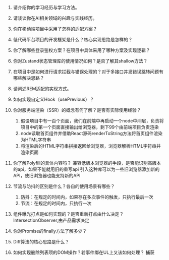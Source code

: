 1.	请介绍你的学习经历与学习方法。
2.	请谈谈你在AI相关领域的兴趣与实践经历。
3.	你在移动端项目中采用了怎样的适配方案？
4.	低代码平台项目的开发框架是什么？核心实现思路是怎样的？
5.	你了解哪些登录鉴权方案？在项目中具体采用了哪种方案及实现逻辑？
6.	你对Zustand状态管理库的使用情况如何？是否了解其shallow方法？


7.	在项目中是如何进行请求拦截与错误处理的？对于多接口并发错误跳转问题有哪些解决思路？

8.	请阐述REM适配的实现方式。

9.	如何实现自定义Hook（usePrevious）？

10.	你对服务端渲染（SSR）的概念有何了解？是否有实际使用经验？
    1. 假设项目中有一百个页面，我们在前端中再启动一个node中间层，负责将项目中的第一个页面直接输出给浏览器，剩下99个由前端项目负责渲染
    2. node读取首页组件并借助React源码renderToString方法将首页组件渲染为HTML字符串
    3. 将渲染后的HTML字符串拼接返回给浏览器，浏览器解析HTML字符串并渲染页面

11.	你了解Polyfill的具体内容吗？
兼容低版本浏览器的手段，是否能识别高版本的api，如果不能就用旧的重写api
引入这种库可以为一些旧浏览器添加新的API，使旧浏览器也能支持新的API

12.	节流与防抖的区别是什么？各自的使用场景有哪些？
    1. 防抖：在规定的时间内，如果存在多次事件的触发，只执行最后一次
    2. 节流：在规定的时间内，只执行一次
13.	组件曝光打点是如何实现的？是否重新打点由什么决定？
IntersectionObserver,由产品需求决定

14.	你对Promise的finally方法了解多少？

15.	Diff算法的核心思路是什么？

16.	如何实现删除列表项的DOM操作？若事件绑在UL上又该如何处理？
捕获